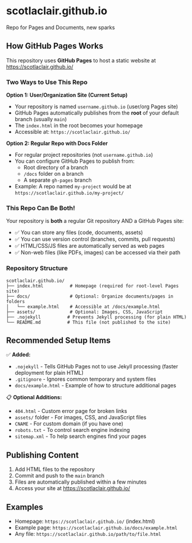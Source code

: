 # scotlaclair.github.io

Repo for Pages and Documents, new sparks

## How GitHub Pages Works

This repository uses **GitHub Pages** to host a static website at https://scotlaclair.github.io/

### Two Ways to Use This Repo

**Option 1: User/Organization Site (Current Setup)**
- Your repository is named `username.github.io` (user/org Pages site)
- GitHub Pages automatically publishes from the **root** of your default branch (usually `main`)
- The `index.html` in the root becomes your homepage
- Accessible at: `https://scotlaclair.github.io/`

**Option 2: Regular Repo with Docs Folder**
- For regular project repositories (not `username.github.io`)
- You can configure GitHub Pages to publish from:
  - Root directory of a branch
  - `/docs` folder on a branch
  - A separate `gh-pages` branch
- Example: A repo named `my-project` would be at `https://scotlaclair.github.io/my-project/`

### This Repo Can Be Both!

Your repository is **both** a regular Git repository AND a GitHub Pages site:
- ✅ You can store any files (code, documents, assets)
- ✅ You can use version control (branches, commits, pull requests)
- ✅ HTML/CSS/JS files are automatically served as web pages
- ✅ Non-web files (like PDFs, images) can be accessed via their path

### Repository Structure

```
scotlaclair.github.io/
├── index.html          # Homepage (required for root-level Pages site)
├── docs/               # Optional: Organize documents/pages in folders
│   └── example.html    # Accessible at /docs/example.html
├── assets/             # Optional: Images, CSS, JavaScript
├── .nojekyll          # Prevents Jekyll processing (for plain HTML)
└── README.md          # This file (not published to the site)
```

## Recommended Setup Items

✅ **Added:**
- `.nojekyll` - Tells GitHub Pages not to use Jekyll processing (faster deployment for plain HTML)
- `.gitignore` - Ignores common temporary and system files
- `docs/example.html` - Example of how to structure additional pages

📋 **Optional Additions:**
- `404.html` - Custom error page for broken links
- `assets/` folder - For images, CSS, and JavaScript files
- `CNAME` - For custom domain (if you have one)
- `robots.txt` - To control search engine indexing
- `sitemap.xml` - To help search engines find your pages

## Publishing Content

1. Add HTML files to the repository
2. Commit and push to the `main` branch
3. Files are automatically published within a few minutes
4. Access your site at https://scotlaclair.github.io/

## Examples

- Homepage: `https://scotlaclair.github.io/` (index.html)
- Example page: `https://scotlaclair.github.io/docs/example.html`
- Any file: `https://scotlaclair.github.io/path/to/file.html`
